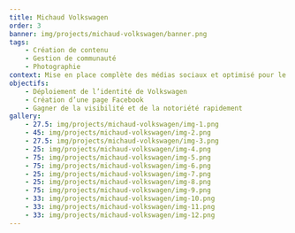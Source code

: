 ```yaml
---
title: Michaud Volkswagen
order: 3
banner: img/projects/michaud-volkswagen/banner.png
tags:
    - Création de contenu
    - Gestion de communauté
    - Photographie
context: Mise en place complète des médias sociaux et optimisé pour le concessionnaire automobile. Nous avons fait de la création de contenu pour bien démarrer la page et un concours en collaboration avec Sushi à la maison qui à donné un « boost » de 2000 j’aimes.
objectifs:
    - Déploiement de l’identité de Volkswagen
    - Création d’une page Facebook
    - Gagner de la visibilité et de la notoriété rapidement
gallery:
    - 27.5: img/projects/michaud-volkswagen/img-1.png
    - 45: img/projects/michaud-volkswagen/img-2.png
    - 27.5: img/projects/michaud-volkswagen/img-3.png
    - 25: img/projects/michaud-volkswagen/img-4.png
    - 75: img/projects/michaud-volkswagen/img-5.png
    - 75: img/projects/michaud-volkswagen/img-6.png
    - 25: img/projects/michaud-volkswagen/img-7.png
    - 25: img/projects/michaud-volkswagen/img-8.png
    - 75: img/projects/michaud-volkswagen/img-9.png
    - 33: img/projects/michaud-volkswagen/img-10.png
    - 33: img/projects/michaud-volkswagen/img-11.png
    - 33: img/projects/michaud-volkswagen/img-12.png
---
```

